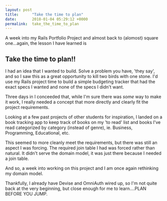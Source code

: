 ```yaml
---
layout: post
title:      "Take the time to plan"
date:       2018-01-04 05:29:12 +0000
permalink:  take_the_time_to_plan
---
```



A week into my Rails Portfolio Project and almost back to (alomost) square one...again, the lesson I have learned is 


## Take the time to plan!!

I had an idea that I wanted to build.  Solve a problem you have, 'they say', and so I saw this as a great opportunity to kill two birds with one stone.  I'd use my Rails project time to build a simple budgeting tracker that had the exact specs I wanted and none of the specs I didn't want.

Three days in I conceeded that, while I'm sure there was *some* way to make it work, I really needed a concept that more directly and clearly fit the project requirements.

Looking at a few past projects of other students for inspiration, I landed on a book tracking app to keep track of books on my 'to read' list and books I've read categorized by category (instead of genre), ie. Business, Programming, Educational, etc.

This seemed to more cleanly meet the requirements, but there was still an aspect I was forcing.  The required join table I had was forced rather than natural.  It didn't serve the domain model, it was just there because I needed a join table.

And so, a week into working on this project and I am once again rethinking my domain model. 

Thankfully, I already have Devise and OmniAuth wired up, so I'm not quite back at the very beginning, but close enough for me to learn....PLAN BEFORE YOU JUMP.

